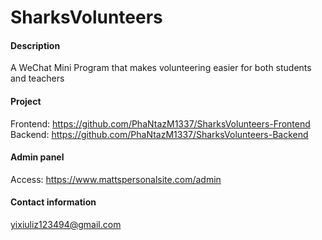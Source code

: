 # SharksVolunteers
#### Description
A WeChat Mini Program that makes volunteering easier for both students and teachers


#### Project
Frontend: https://github.com/PhaNtazM1337/SharksVolunteers-Frontend <br />
Backend: https://github.com/PhaNtazM1337/SharksVolunteers-Backend

#### Admin panel
Access: https://www.mattspersonalsite.com/admin

#### Contact information
yixiuliz123494@gmail.com

